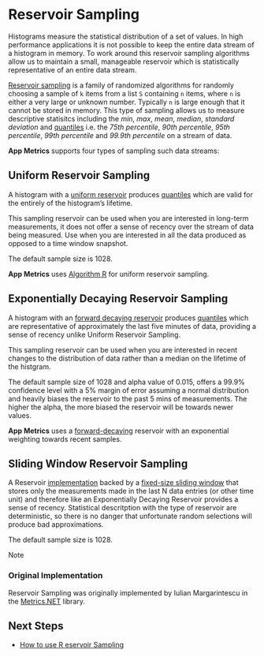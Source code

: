 # Reservoir Sampling

Histograms measure the statistical distribution of a set of values. In high performance applications it is not possible to keep the entire data stream of a histogram in memory. To work around this reservoir sampling algorithms allow us to maintain a small, manageable reservoir which is statistically representative of an entire data stream.

[Reservoir sampling](https://en.wikipedia.org/wiki/Reservoir_sampling) is a family of randomized algorithms for randomly choosing a sample of `k` items from a list `S` containing `n` items, where `n` is either a very large or unknown number. Typically `n` is large enough that it cannot be stored in memory. This type of sampling allows us to measure descriptive statisitcs including the *min*, *max*, *mean*, *median*, *standard deviation* and [quantiles](https://en.wikipedia.org/wiki/Quantile) i.e. the *75th percentile*, *90th percentile*, *95th percentile*, *99th percentile* and *99.9th percentile* on a stream of data.

**App Metrics** supports four types of sampling such data streams:

## Uniform Reservoir Sampling

A histogram with a [uniform reservoir](../../api/App.Metrics.ReservoirSampling.Uniform.DefaultAlgorithmRReservoir.html) produces [quantiles](https://en.wikipedia.org/wiki/Quantile) which are valid for the entirely of the histogram’s lifetime.

This sampling reservoir can be used when you are interested in long-term measurements, it does not offer a sense of recency over the stream of data being measured. Use when you are interested in all the data produced as opposed to a time window snapshot.

The default sample size is 1028.

**App Metrics** uses [Algorithm R](http://www.cs.umd.edu/~samir/498/vitter.pdf) for uniform reservoir sampling.

## Exponentially Decaying Reservoir Sampling

A histogram with an [forward decaying reservoir](../../api/App.Metrics.ReservoirSampling.ExponentialDecay.DefaultForwardDecayingReservoir.html) produces [quantiles](https://en.wikipedia.org/wiki/Quantile) which are representative of approximately the last five minutes of data, providing a sense of recency unlike Uniform Reservoir Sampling.

This sampling reservoir can be used when you are interested in recent changes to the distribution of data rather than a median on the lifetime of the histgram.

The default sample size of 1028 and alpha value of 0.015, offers a 99.9% confidence level with a 5% margin of error assuming a normal distribution and heavily biases the reservoir to the past 5 mins of measurements. The higher the alpha, the more biased the reservoir will be towards newer values.

**App Metrics** uses a [forward-decaying](http://dimacs.rutgers.edu/~graham/pubs/papers/fwddecay.pdf) reservoir with an exponential weighting towards recent samples.

## Sliding Window Reservoir Sampling

A Reservoir [implementation](../../api/App.Metrics.ReservoirSampling.SlidingWindow.DefaultSlidingWindowReservoir.html) backed by a [fixed-size sliding window](http://web.cs.ucla.edu/~rafail/PUBLIC/100.pdf) that stores only the measurements made in the last N data entries (or other time unit) and therefore like an Exponentially Decaying Reservoir provides a sense of recency. Statistical descritption with the type of reservoir are deterministic, so there is no danger that unfortunate random selections will produce bad approximations.

The default sample size is 1028.

> [!NOTE]
> ### Original Implementation
> Reservoir Sampling was originally implemented by Iulian Margarintescu in the [Metrics.NET](https://github.com/etishor/Metrics.NET/tree/master/Src/Metrics/Sampling) library.

## Next Steps

- [How to use R
eservoir Sampling](../metric-types/histograms.md)